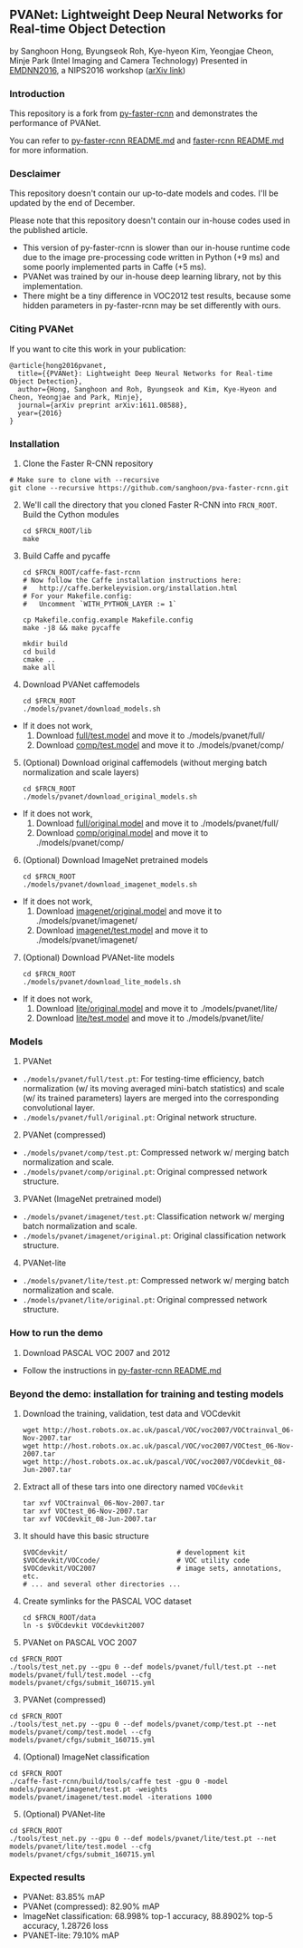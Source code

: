 ## PVANet: Lightweight Deep Neural Networks for Real-time Object Detection
by Sanghoon Hong, Byungseok Roh, Kye-hyeon Kim, Yeongjae Cheon, Minje Park (Intel Imaging and Camera Technology)
Presented in [EMDNN2016](http://allenai.org/plato/emdnn/), a NIPS2016 workshop ([arXiv link](https://arxiv.org/abs/1611.08588))

### Introduction

This repository is a fork from [py-faster-rcnn](https://github.com/rbgirshick/py-faster-rcnn) and demonstrates the performance of PVANet.

You can refer to [py-faster-rcnn README.md](https://github.com/rbgirshick/py-faster-rcnn/blob/master/README.md) and [faster-rcnn README.md](https://github.com/ShaoqingRen/faster_rcnn/blob/master/README.md) for more information.

### Desclaimer

This repository doesn't contain our up-to-date models and codes.
I'll be updated by the end of December.

Please note that this repository doesn't contain our in-house codes used in the published article.
- This version of py-faster-rcnn is slower than our in-house runtime code due to the image pre-processing code written in Python (+9 ms) and some poorly implemented parts in Caffe (+5 ms).
- PVANet was trained by our in-house deep learning library, not by this implementation.
- There might be a tiny difference in VOC2012 test results, because some hidden parameters in py-faster-rcnn may be set differently with ours.

### Citing PVANet

If you want to cite this work in your publication:
```
@article{hong2016pvanet,
  title={{PVANet}: Lightweight Deep Neural Networks for Real-time Object Detection},
  author={Hong, Sanghoon and Roh, Byungseok and Kim, Kye-Hyeon and Cheon, Yeongjae and Park, Minje},
  journal={arXiv preprint arXiv:1611.08588},
  year={2016}
}
```

### Installation

1. Clone the Faster R-CNN repository
  ```Shell
  # Make sure to clone with --recursive
  git clone --recursive https://github.com/sanghoon/pva-faster-rcnn.git
  ```

2. We'll call the directory that you cloned Faster R-CNN into `FRCN_ROOT`. Build the Cython modules
    ```Shell
    cd $FRCN_ROOT/lib
    make
    ```

3. Build Caffe and pycaffe
    ```Shell
    cd $FRCN_ROOT/caffe-fast-rcnn
    # Now follow the Caffe installation instructions here:
    #   http://caffe.berkeleyvision.org/installation.html
    # For your Makefile.config:
    #   Uncomment `WITH_PYTHON_LAYER := 1`

    cp Makefile.config.example Makefile.config
    make -j8 && make pycaffe
    ```

    ```
    mkdir build
    cd build
    cmake ..
    make all
    ```
    
4. Download PVANet caffemodels
    ```Shell
    cd $FRCN_ROOT
    ./models/pvanet/download_models.sh
    ```
  - If it does not work,
    1. Download [full/test.model](https://drive.google.com/open?id=0BwFPOX3S4VcBd3NPNmI1RHBZNkk) and move it to ./models/pvanet/full/
    2. Download [comp/test.model](https://drive.google.com/open?id=0BwFPOX3S4VcBODJkckhudE1NeGM) and move it to ./models/pvanet/comp/

5. (Optional) Download original caffemodels (without merging batch normalization and scale layers)
    ```Shell
    cd $FRCN_ROOT
    ./models/pvanet/download_original_models.sh
    ```
  - If it does not work,
    1. Download [full/original.model](https://drive.google.com/open?id=0BwFPOX3S4VcBUW1OS1Fva3VKZ1E) and move it to ./models/pvanet/full/
    2. Download [comp/original.model](https://drive.google.com/open?id=0BwFPOX3S4VcBdVZuX3dQRzFjU1k) and move it to ./models/pvanet/comp/

6. (Optional) Download ImageNet pretrained models
    ```Shell
    cd $FRCN_ROOT
    ./models/pvanet/download_imagenet_models.sh
    ```
  - If it does not work,
    1. Download [imagenet/original.model](https://drive.google.com/open?id=0BwFPOX3S4VcBd1VtRzdHa1NoN1k) and move it to ./models/pvanet/imagenet/
    2. Download [imagenet/test.model](https://drive.google.com/open?id=0BwFPOX3S4VcBWnI0VHRzZWh6bFU) and move it to ./models/pvanet/imagenet/

7. (Optional) Download PVANet-lite models
    ```Shell
    cd $FRCN_ROOT
    ./models/pvanet/download_lite_models.sh
    ```
  - If it does not work,
    1. Download [lite/original.model](https://drive.google.com/open?id=0BwFPOX3S4VcBc1ZEQldZTlZKN00) and move it to ./models/pvanet/lite/
    2. Download [lite/test.model](https://drive.google.com/open?id=0BwFPOX3S4VcBSWg2MlpGcWlQeHM) and move it to ./models/pvanet/lite/

### Models

1. PVANet
  - `./models/pvanet/full/test.pt`: For testing-time efficiency, batch normalization (w/ its moving averaged mini-batch statistics) and scale (w/ its trained parameters) layers are merged into the corresponding convolutional layer.
  - `./models/pvanet/full/original.pt`: Original network structure.

2. PVANet (compressed)
  - `./models/pvanet/comp/test.pt`: Compressed network w/ merging batch normalization and scale.
  - `./models/pvanet/comp/original.pt`: Original compressed network structure.

3. PVANet (ImageNet pretrained model)
  - `./models/pvanet/imagenet/test.pt`: Classification network w/ merging batch normalization and scale.
  - `./models/pvanet/imagenet/original.pt`: Original classification network structure.

4. PVANet-lite
  - `./models/pvanet/lite/test.pt`: Compressed network w/ merging batch normalization and scale.
  - `./models/pvanet/lite/original.pt`: Original compressed network structure.


### How to run the demo

1. Download PASCAL VOC 2007 and 2012
  - Follow the instructions in [py-faster-rcnn README.md](https://github.com/rbgirshick/py-faster-rcnn#beyond-the-demo-installation-for-training-and-testing-models)


### Beyond the demo: installation for training and testing models
1. Download the training, validation, test data and VOCdevkit

	```Shell
	wget http://host.robots.ox.ac.uk/pascal/VOC/voc2007/VOCtrainval_06-Nov-2007.tar
	wget http://host.robots.ox.ac.uk/pascal/VOC/voc2007/VOCtest_06-Nov-2007.tar
	wget http://host.robots.ox.ac.uk/pascal/VOC/voc2007/VOCdevkit_08-Jun-2007.tar
	```

2. Extract all of these tars into one directory named `VOCdevkit`

	```Shell
	tar xvf VOCtrainval_06-Nov-2007.tar
	tar xvf VOCtest_06-Nov-2007.tar
	tar xvf VOCdevkit_08-Jun-2007.tar
	```

3. It should have this basic structure

	```Shell
  	$VOCdevkit/                           # development kit
  	$VOCdevkit/VOCcode/                   # VOC utility code
  	$VOCdevkit/VOC2007                    # image sets, annotations, etc.
  	# ... and several other directories ...
  	```

4. Create symlinks for the PASCAL VOC dataset

	```Shell
    cd $FRCN_ROOT/data
    ln -s $VOCdevkit VOCdevkit2007
    ```

2. PVANet on PASCAL VOC 2007
  ```Shell
  cd $FRCN_ROOT
  ./tools/test_net.py --gpu 0 --def models/pvanet/full/test.pt --net models/pvanet/full/test.model --cfg models/pvanet/cfgs/submit_160715.yml
  ```

3. PVANet (compressed)
  ```Shell
  cd $FRCN_ROOT
  ./tools/test_net.py --gpu 0 --def models/pvanet/comp/test.pt --net models/pvanet/comp/test.model --cfg models/pvanet/cfgs/submit_160715.yml
  ```

4. (Optional) ImageNet classification
  ```Shell
  cd $FRCN_ROOT
  ./caffe-fast-rcnn/build/tools/caffe test -gpu 0 -model models/pvanet/imagenet/test.pt -weights models/pvanet/imagenet/test.model -iterations 1000
  ```

5. (Optional) PVANet-lite
  ```Shell
  cd $FRCN_ROOT
  ./tools/test_net.py --gpu 0 --def models/pvanet/lite/test.pt --net models/pvanet/lite/test.model --cfg models/pvanet/cfgs/submit_160715.yml
  ```

### Expected results

- PVANet: 83.85% mAP
- PVANet (compressed): 82.90% mAP
- ImageNet classification: 68.998% top-1 accuracy, 88.8902% top-5 accuracy, 1.28726 loss
- PVANET-lite: 79.10% mAP
